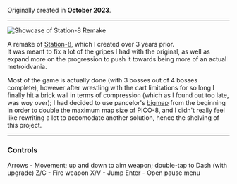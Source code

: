 Originally created in **October 2023**.

---

![Showcase of Station-8 Remake](https://github.com/Klehrik/Station-8-Remake/assets/78520710/18f816a1-25b6-4bb9-b2bd-3af2b4b0b0d4)


A remake of [Station-8](https://klehrik.itch.io/station-8), which I created over 3 years prior.  
It was meant to fix a lot of the gripes I had with the original, as well as expand more on the progression to push it towards being more of an actual metroidvania.

Most of the game is actually done (with 3 bosses out of 4 bosses complete), however after wrestling with the cart limitations for so long I finally hit a brick wall in terms of compression (which as I found out too late, was *way* over); I had decided to use pancelor's [bigmap](https://www.lexaloffle.com/bbs/?tid=46225) from the beginning in order to double the maximum map size of PICO-8, and I didn't really feel like rewriting a lot to accomodate another solution, hence the shelving of this project.

---

### Controls

Arrows - Movement; up and down to aim weapon; double-tap to Dash (with upgrade)
Z/C - Fire weapon
X/V - Jump
Enter - Open pause menu
